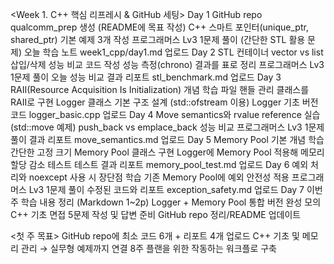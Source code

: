 <Week 1. C++ 핵심 리프레시 & GitHub 세팅>
Day 1
 GitHub repo qualcomm_prep 생성 (README에 목표 작성)
 C++ 스마트 포인터(unique_ptr, shared_ptr) 기본 예제 3개 작성
 프로그래머스 Lv3 1문제 풀이 (간단한 STL 활용 문제)
 오늘 학습 노트 week1_cpp/day1.md 업로드
Day 2
 STL 컨테이너 vector vs list 삽입/삭제 성능 비교 코드 작성
 성능 측정(chrono) 결과를 표로 정리
 프로그래머스 Lv3 1문제 풀이
 오늘 성능 비교 결과 리포트 stl_benchmark.md 업로드
Day 3
 RAII(Resource Acquisition Is Initialization) 개념 학습
 파일 핸들 관리 클래스를 RAII로 구현
 Logger 클래스 기본 구조 설계 (std::ofstream 이용)
 Logger 기초 버전 코드 logger_basic.cpp 업로드
Day 4
 Move semantics와 rvalue reference 실습 (std::move 예제)
 push_back vs emplace_back 성능 비교
 프로그래머스 Lv3 1문제 풀이
 결과 리포트 move_semantics.md 업로드
Day 5
 Memory Pool 기본 개념 학습
 간단한 고정 크기 Memory Pool 클래스 구현
 Logger에 Memory Pool 적용해 메모리 할당 감소 테스트
 테스트 결과 리포트 memory_pool_test.md 업로드
Day 6
 예외 처리와 noexcept 사용 시 장단점 학습
 기존 Memory Pool에 예외 안전성 적용
 프로그래머스 Lv3 1문제 풀이
 수정된 코드와 리포트 exception_safety.md 업로드
Day 7
 이번 주 학습 내용 정리 (Markdown 1~2p)
 Logger + Memory Pool 통합 버전 완성
 모의 C++ 기초 면접 5문제 작성 및 답변 준비
 GitHub repo 정리/README 업데이트

<첫 주 목표>
GitHub repo에 최소 코드 6개 + 리포트 4개 업로드
C++ 기초 및 메모리 관리 → 실무형 예제까지 연결
8주 플랜을 위한 작동하는 워크플로 구축